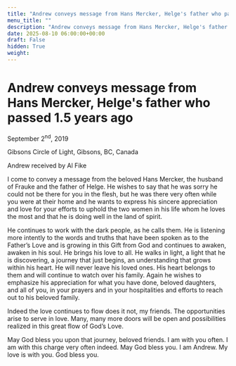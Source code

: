 ```yaml
---
title: "Andrew conveys message from Hans Mercker, Helge's father who passed 1.5 years ago"
menu_title: ""
description: "Andrew conveys message from Hans Mercker, Helge's father who passed 1.5 years ago"
date: 2025-08-10 06:00:00+00:00
draft: False
hidden: True
weight:
---
```

# Andrew conveys message from Hans Mercker, Helge's father who passed 1.5 years ago

September 2<sup>nd</sup>, 2019

Gibsons Circle of Light, Gibsons, BC, Canada

Andrew received by Al Fike

I come to convey a message from the beloved Hans Mercker, the husband of Frauke and the father of Helge. He wishes to say that he was sorry he could not be there for you in the flesh, but he was there very often while you were at their home and he wants to express his sincere appreciation and love for your efforts to uphold the two women in his life whom he loves the most and that he is doing well in the land of spirit.

He continues to work with the dark people, as he calls them. He is listening more intently to the words and truths that have been spoken as to the Father’s Love and is growing in this Gift from God and continues to awaken, awaken in his soul. He brings his love to all. He walks in light, a light that he is discovering, a journey that just begins, an understanding that grows within his heart. He will never leave his loved ones. His heart belongs to them and will continue to watch over his family. Again he wishes to emphasize his appreciation for what you have done, beloved daughters, and all of you, in your prayers and in your hospitalities and efforts to reach out to his beloved family.

Indeed the love continues to flow does it not, my friends. The opportunities arise to serve in love. Many, many more doors will be open and possibilities realized in this great flow of God’s Love.

May God bless you upon that journey, beloved friends. I am with you often. I am with this charge very often indeed. May God bless you. I am Andrew. My love is with you. God bless you.
